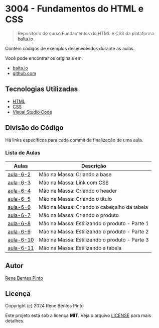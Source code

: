# 3004 - Fundamentos do HTML e CSS

> Repositório do curso Fundamentos do HTML e CSS da plataforma [balta.io](https://balta.io).

Contém códigos de exemplos desenvolvidos durante as aulas.

Você pode encontrar os originais em:

- [balta.io](https://balta.io/cursos/fundamentos-html-css)
- [github.com](https://github.com/balta-io/3004)

## Tecnologias Utilizadas

- [HTML](https://developer.mozilla.org/pt-BR/docs/Learn/HTML)
- [CSS](https://developer.mozilla.org/pt-BR/docs/Learn/CSS)
- [Visual Studio Code](https://code.visualstudio.com/)

## Divisão do Código

Há links específicos para cada commit de finalização de uma aula.

### Lista de Aulas

| Aulas                             | Descrição                                     |
| --------------------------------- | --------------------------------------------- |
| [aula-6-2](../../commit/43b6fb4)  | Mão na Massa: Criando a base                  |
| [aula-6-3](../../commit/aa54103)  | Mão na Massa: Link com CSS                    |
| [aula-6-4](../../commit/0bccf29)  | Mão na Massa: Criando o header                |
| [aula-6-5](../../commit/4fab50a)  | Mão na Massa: Criando o título                |
| [aula-6-6](../../commit/5e066c0)  | Mão na Massa: Criando o cabeçalho da tabela   |
| [aula-6-7](../../commit/6b6b7db)  | Mão na Massa: Criando o produto               |
| [aula-6-8](../../commit/df95205)  | Mão na Massa: Estilizando o produto - Parte 1 |
| [aula-6-9](../../commit/df195d6)  | Mão na Massa: Estilizando o produto - Parte 2 |
| [aula-6-10](../../commit/d10734b) | Mão na Massa: Estilizando o produto - Parte 3 |
| [aula-6-11](../../commit/cbb0bf9) | Mão na Massa: Estilizando a tabela            |

## Autor

[Rene Bentes Pinto](http://github.com/renebentes)

## Licença

Copyright (c) 2024 Rene Bentes Pinto

Este projeto está sob a licença **MIT**. Veja o arquivo [LICENSE](LICENSE) para mais detalhes.
